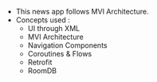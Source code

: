 - This news app follows MVI Architecture.
- Concepts used : 
  - UI through XML
  - MVI Architecture
  - Navigation Components
  - Coroutines & Flows
  - Retrofit
  - RoomDB
